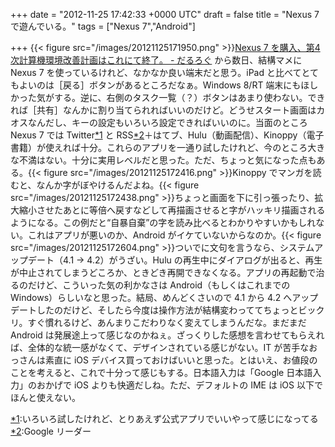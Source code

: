
+++
date = "2012-11-25 17:42:33 +0000 UTC"
draft = false
title = "Nexus 7 で遊んでいる。"
tags = ["Nexus 7","Android"]

+++
{{< figure src="/images/20121125171950.png"  >}}<a href="https://blog.daruyanagi.jp/entry/2012/11/23/210344">Nexus 7 を購入、第4次計算機環境改善計画はこれにて終了。 - だるろぐ</a> から数日、結構マメに Nexus 7 を使っているけれど、なかなか良い端末だと思う。iPad と比べてとてもよいのは［戻る］ボタンがあるところだなぁ。Windows 8/RT 端末にもほしかった気がする。逆に、右側のタスク一覧（？）ボタンはあまり使わない。できれば［共有］なんかに割り当てられればいいのだけど。どうせスタート画面はカオスなんだし、キーの設定もいろいろ設定できればいいのに。当面のところ Nexus 7 では Twitter<a href="#f-58847418" name="fn-58847418" title="いろいろ試したけれど、とりあえず公式アプリでいいやって感じになってる">*1</a> と RSS<a href="#f-b2f094db" name="fn-b2f094db" title="Google リーダー">*2</a>＋はてブ、Hulu（動画配信）、Kinoppy（電子書籍）が使えれば十分。これらのアプリを一通り試したけれど、今のところ大きな不満はない。十分に実用レベルだと思った。ただ、ちょっと気になった点もある。{{< figure src="/images/20121125172416.png"  >}}Kinoppy でマンガを読むと、なんか字がぼやけるんだよね。{{< figure src="/images/20121125172438.png"  >}}ちょっと画面を下に引っ張ったり、拡大縮小させたあとに等倍へ戻すなどして再描画させると字がハッキリ描画されるようになる。この例だと“自暴自棄”の字を読み比べるとわかりやすいかもしれない。これはアプリが悪いのか、Android がイケていないからなのか。{{< figure src="/images/20121125172604.png"  >}}ついでに文句を言うなら、システムアップデート（4.1 → 4.2）がうざい。Hulu の再生中にダイアログが出ると、再生が中止されてしまうどころか、ときどき再開できなくなる。アプリの再起動で治るのだけど、こういった気の利かなさは Android（もしくはこれまでの Windows）らしいなと思った。結局、めんどくさいので 4.1 から 4.2 へアップデートしたのだけど、そしたら今度は操作方法が結構変わっててちょっとビックリ。すぐ慣れるけど、あんまりこだわりなく変えてしまうんだな。まだまだ Android は発展途上って感じなのかねぇ。ざっくりした感想を言わせてもらえれば、全体的な統一感がなくて、デザインされている感じがない。IT が苦手なおっさんは素直に iOS デバイス買っておけばいいと思った。とはいえ、お値段のことを考えると、これで十分って感じもする。日本語入力は「Google 日本語入力」のおかげで iOS よりも快適だしね。ただ、デフォルトの IME は iOS 以下でほんと使えない。
<div class="footnote">
<a href="#fn-58847418" name="f-58847418" class="footnote-number">*1</a><span class="footnote-delimiter">:</span><span class="footnote-text">いろいろ試したけれど、とりあえず公式アプリでいいやって感じになってる</span>
<a href="#fn-b2f094db" name="f-b2f094db" class="footnote-number">*2</a><span class="footnote-delimiter">:</span><span class="footnote-text">Google リーダー</span>
</div>

